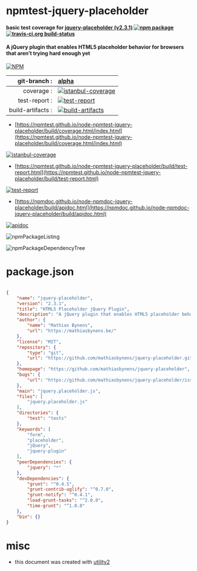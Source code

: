 # npmtest-jquery-placeholder

#### basic test coverage for  [jquery-placeholder (v2.3.1)](https://github.com/mathiasbynens/jquery-placeholder)  [![npm package](https://img.shields.io/npm/v/npmtest-jquery-placeholder.svg?style=flat-square)](https://www.npmjs.org/package/npmtest-jquery-placeholder) [![travis-ci.org build-status](https://api.travis-ci.org/npmtest/node-npmtest-jquery-placeholder.svg)](https://travis-ci.org/npmtest/node-npmtest-jquery-placeholder)

#### A jQuery plugin that enables HTML5 placeholder behavior for browsers that aren’t trying hard enough yet

[![NPM](https://nodei.co/npm/jquery-placeholder.png?downloads=true&downloadRank=true&stars=true)](https://www.npmjs.com/package/jquery-placeholder)

| git-branch : | [alpha](https://github.com/npmtest/node-npmtest-jquery-placeholder/tree/alpha)|
|--:|:--|
| coverage : | [![istanbul-coverage](https://npmtest.github.io/node-npmtest-jquery-placeholder/build/coverage.badge.svg)](https://npmtest.github.io/node-npmtest-jquery-placeholder/build/coverage.html/index.html)|
| test-report : | [![test-report](https://npmtest.github.io/node-npmtest-jquery-placeholder/build/test-report.badge.svg)](https://npmtest.github.io/node-npmtest-jquery-placeholder/build/test-report.html)|
| build-artifacts : | [![build-artifacts](https://npmtest.github.io/node-npmtest-jquery-placeholder/glyphicons_144_folder_open.png)](https://github.com/npmtest/node-npmtest-jquery-placeholder/tree/gh-pages/build)|

- [https://npmtest.github.io/node-npmtest-jquery-placeholder/build/coverage.html/index.html](https://npmtest.github.io/node-npmtest-jquery-placeholder/build/coverage.html/index.html)

[![istanbul-coverage](https://npmtest.github.io/node-npmtest-jquery-placeholder/build/screenCapture.buildCi.browser.%252Ftmp%252Fbuild%252Fcoverage.lib.html.png)](https://npmtest.github.io/node-npmtest-jquery-placeholder/build/coverage.html/index.html)

- [https://npmtest.github.io/node-npmtest-jquery-placeholder/build/test-report.html](https://npmtest.github.io/node-npmtest-jquery-placeholder/build/test-report.html)

[![test-report](https://npmtest.github.io/node-npmtest-jquery-placeholder/build/screenCapture.buildCi.browser.%252Ftmp%252Fbuild%252Ftest-report.html.png)](https://npmtest.github.io/node-npmtest-jquery-placeholder/build/test-report.html)

- [https://npmdoc.github.io/node-npmdoc-jquery-placeholder/build/apidoc.html](https://npmdoc.github.io/node-npmdoc-jquery-placeholder/build/apidoc.html)

[![apidoc](https://npmdoc.github.io/node-npmdoc-jquery-placeholder/build/screenCapture.buildCi.browser.%252Ftmp%252Fbuild%252Fapidoc.html.png)](https://npmdoc.github.io/node-npmdoc-jquery-placeholder/build/apidoc.html)

![npmPackageListing](https://npmtest.github.io/node-npmtest-jquery-placeholder/build/screenCapture.npmPackageListing.svg)

![npmPackageDependencyTree](https://npmtest.github.io/node-npmtest-jquery-placeholder/build/screenCapture.npmPackageDependencyTree.svg)



# package.json

```json

{
    "name": "jquery-placeholder",
    "version": "2.3.1",
    "title": "HTML5 Placeholder jQuery Plugin",
    "description": "A jQuery plugin that enables HTML5 placeholder behavior for browsers that aren’t trying hard enough yet",
    "author": {
        "name": "Mathias Bynens",
        "url": "https://mathiasbynens.be/"
    },
    "license": "MIT",
    "repository": {
        "type": "git",
        "url": "https://github.com/mathiasbynens/jquery-placeholder.git"
    },
    "homepage": "https://github.com/mathiasbynens/jquery-placeholder",
    "bugs": {
        "url": "https://github.com/mathiasbynens/jquery-placeholder/issues"
    },
    "main": "jquery.placeholder.js",
    "files": [
        "jquery.placeholder.js"
    ],
    "directories": {
        "test": "tests"
    },
    "keywords": [
        "form",
        "placeholder",
        "jQuery",
        "jquery-plugin"
    ],
    "peerDependencies": {
        "jquery": "*"
    },
    "devDependencies": {
        "grunt": "^0.4.5",
        "grunt-contrib-uglify": "^0.7.0",
        "grunt-notify": "^0.4.1",
        "load-grunt-tasks": "^2.0.0",
        "time-grunt": "^1.0.0"
    },
    "bin": {}
}
```



# misc
- this document was created with [utility2](https://github.com/kaizhu256/node-utility2)
